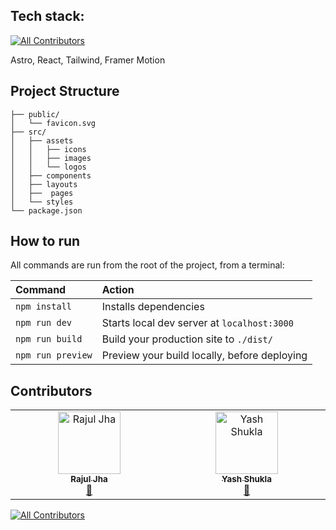 ## Tech stack:
<!-- ALL-CONTRIBUTORS-BADGE:START - Do not remove or modify this section -->
[![All Contributors](https://img.shields.io/badge/all_contributors-3-orange.svg?style=flat-square)](#contributors-)
<!-- ALL-CONTRIBUTORS-BADGE:END -->

Astro, React, Tailwind, Framer Motion

##  Project Structure

```
├── public/
│   └── favicon.svg
├── src/
│   ├── assets
│   │   ├── icons
│   │   ├── images
│   │   └── logos
│   ├── components
│   ├── layouts
│   ├──  pages
│   └── styles
└── package.json
```

##  How to run

All commands are run from the root of the project, from a terminal:

| Command                | Action                                             |
| :--------------------- | :------------------------------------------------- |
| `npm install`          | Installs dependencies                              |
| `npm run dev`          | Starts local dev server at `localhost:3000`        |
| `npm run build`        | Build your production site to `./dist/`            |
| `npm run preview`      | Preview your build locally, before deploying       |


## Contributors

<!-- ALL-CONTRIBUTORS-LIST:START - Do not remove or modify this section -->
<!-- prettier-ignore-start -->
<!-- markdownlint-disable -->
<table>
  <tbody>
    <tr>
      <td align="center" valign="top" width="14.28%"><a href="http://rajuljha.netlify.app"><img src="https://avatars.githubusercontent.com/u/34140028?v=4?s=100" width="100px;" alt="Rajul Jha"/><br /><sub><b>Rajul Jha</b></sub></a><br /><a href="https://github.com/zhcet-code-oasis/code-oasis-website/pulls?q=is%3Apr+reviewed-by%3Arajuljha" title="Reviewed Pull Requests">👀</a></td>
      <td align="center" valign="top" width="14.28%"><a href="https://github.com/RTrex"><img src="https://avatars.githubusercontent.com/u/128938696?v=4?s=100" width="100px;" alt="Yash Shukla"/><br /><sub><b>Yash Shukla</b></sub></a><br /><a href="https://github.com/zhcet-code-oasis/code-oasis-website/commits?author=RTrex" title="Documentation">📖</a></td>
    </tr>
  </tbody>
</table>

<!-- markdownlint-restore -->
<!-- prettier-ignore-end -->

<!-- ALL-CONTRIBUTORS-LIST:END -->
<!-- prettier-ignore-start -->
<!-- markdownlint-disable -->

<!-- markdownlint-restore -->
<!-- prettier-ignore-end -->

<!-- ALL-CONTRIBUTORS-LIST:END -->

[![All Contributors](https://img.shields.io/github/all-contributors/zhcet-code-oasis/code-oasis-website?color=ee8449&style=flat-square)](#contributors)
